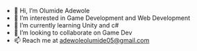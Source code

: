 - 👋 Hi, I’m Olumide Adewole
- 👀 I’m interested in Game Development and Web Development
- 🌱 I’m currently learning Unity and c#
- 💞️ I’m looking to collaborate on Game Dev
- 📫 Reach me at adewoleolumide05@gmail.com

<!---
Mide6x/Mide6x is a ✨ special ✨ repository because its `README.md` (this file) appears on your GitHub profile.
You can click the Preview link to take a look at your changes.
--->
